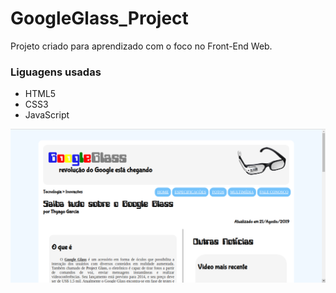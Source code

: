 # GoogleGlass_Project

Projeto criado para aprendizado com o foco no Front-End Web.

### Liguagens usadas

* HTML5 
* CSS3 
* JavaScript

![demonstracao](_imagens/GoogleGlass.png)
